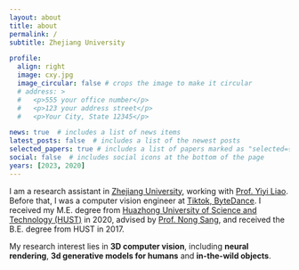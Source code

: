 ```yaml
---
layout: about
title: about
permalink: /
subtitle: Zhejiang University

profile:
  align: right
  image: cxy.jpg
  image_circular: false # crops the image to make it circular
  # address: >
  #   <p>555 your office number</p>
  #   <p>123 your address street</p>
  #   <p>Your City, State 12345</p>

news: true  # includes a list of news items
latest_posts: false  # includes a list of the newest posts
selected_papers: true # includes a list of papers marked as "selected={true}"
social: false  # includes social icons at the bottom of the page
years: [2023, 2020]
---
```


I am a research assistant in [Zhejiang University](https://en.wikipedia.org/wiki/Zhejiang_University), working with [Prof. Yiyi Liao](https://yiyiliao.github.io/). Before that, I was a computer vision engineer at [Tiktok, ByteDance](https://en.wikipedia.org/wiki/TikTok). I received my M.E. degree from [Huazhong University of Science and Technology (HUST)](https://en.wikipedia.org/wiki/Huazhong_University_of_Science_and_Technology) in 2020, advised by [Prof. Nong Sang](https://scholar.google.com/citations?user=ky_ZowEAAAAJ&hl=zh-CN), and received the B.E. degree from HUST in 2017.

My research interest lies in **3D computer vision**, including **neural rendering**, **3d generative models for humans** and **in-the-wild objects**.
 <!-- My past research also involves building human-level intelligent systems, including 3D human pose and shape estimation, 2d human pose estimation and crowd counting. -->
<!-- My research interest lies in neural rendering, including 3d-aware generative model for human and in the wild objects. -->
